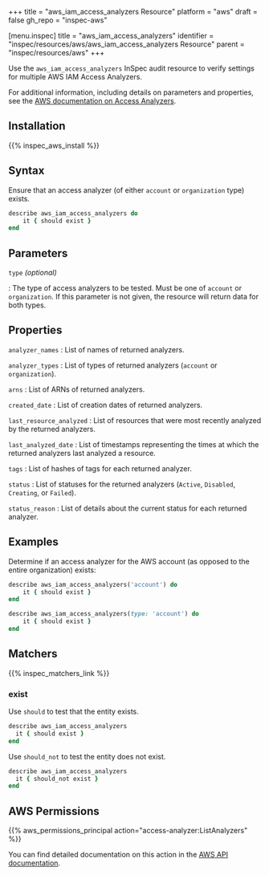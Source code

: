 +++
title = "aws_iam_access_analyzers Resource"
platform = "aws"
draft = false
gh_repo = "inspec-aws"

[menu.inspec]
title = "aws_iam_access_analyzers"
identifier = "inspec/resources/aws/aws_iam_access_analyzers Resource"
parent = "inspec/resources/aws"
+++

Use the `aws_iam_access_analyzers` InSpec audit resource to verify settings for multiple AWS IAM Access Analyzers.

For additional information, including details on parameters and properties, see the [AWS documentation on Access Analyzers](https://docs.aws.amazon.com/AWSCloudFormation/latest/UserGuide/aws-resource-accessanalyzer-analyzer.html).

## Installation

{{% inspec_aws_install %}}

## Syntax

Ensure that an access analyzer (of either `account` or `organization` type) exists.

```ruby
describe aws_iam_access_analyzers do
    it { should exist }
end
```

## Parameters

`type` _(optional)_

: The type of access analyzers to be tested. Must be one of `account` or `organization`. If this parameter is not given, the resource will return data for both types.

## Properties

`analyzer_names`
: List of names of returned analyzers.

`analyzer_types`
: List of types of returned analyzers (`account` or `organization`).

`arns`
: List of ARNs of returned analyzers.

`created_date`
: List of creation dates of returned analyzers.

`last_resource_analyzed`
: List of resources that were most recently analyzed by the returned analyzers.

`last_analyzed_date`
: List of timestamps representing the times at which the returned analyzers last analyzed a resource.

`tags`
: List of hashes of tags for each returned analyzer.

`status`
: List of statuses for the returned analyzers (`Active`, `Disabled`, `Creating`, or `Failed`).

`status_reason`
: List of details about the current status for each returned analyzer.

## Examples

Determine if an access analyzer for the AWS account (as opposed to the entire organization) exists:

```ruby
describe aws_iam_access_analyzers('account') do
    it { should exist }
end

describe aws_iam_access_analyzers(type: 'account') do
    it { should exist }
end
```

## Matchers

{{% inspec_matchers_link %}}

### exist

Use `should` to test that the entity exists.

```ruby
describe aws_iam_access_analyzers
  it { should exist }
end
```

Use `should_not` to test the entity does not exist.

```ruby
describe aws_iam_access_analyzers
  it { should_not exist }
end
```

## AWS Permissions

{{% aws_permissions_principal action="access-analyzer:ListAnalyzers" %}}

You can find detailed documentation on this action in the [AWS API documentation](https://docs.aws.amazon.com/access-analyzer/latest/APIReference/API_ListAnalyzers.html).
